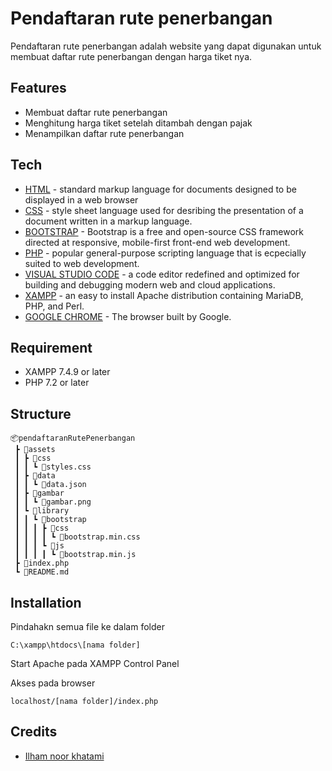 # Pendaftaran rute penerbangan

Pendaftaran rute penerbangan adalah website yang dapat digunakan untuk membuat daftar rute penerbangan dengan harga tiket nya. 

## Features
- Membuat daftar rute penerbangan
- Menghitung harga tiket setelah ditambah dengan pajak
- Menampilkan daftar rute penerbangan

## Tech
* [HTML](https://developer.mozilla.org/en-US/docs/Web/HTML) - standard markup language for documents designed to be displayed in a web browser
* [CSS](https://developer.mozilla.org/en-US/docs/Web/CSS) - style sheet language used for desribing the presentation of a document written in a markup language.
* [BOOTSTRAP](https://getbootstrap.com/) - Bootstrap is a free and open-source CSS framework directed at responsive, mobile-first front-end web development.
* [PHP](https://www.php.net/) - popular general-purpose scripting language that is ecpecially suited to web development.
* [VISUAL STUDIO CODE](https://code.visualstudio.com/) - a code editor redefined and optimized for building and debugging modern web and cloud applications.
* [XAMPP](https://www.apachefriends.org/download.html) - an easy to install Apache distribution containing MariaDB, PHP, and Perl.
* [GOOGLE CHROME](https://www.google.com/intl/id_id/chrome/) - The browser built by Google.

## Requirement

* XAMPP 7.4.9 or later
* PHP 7.2 or later

## Structure 

```
📦pendaftaranRutePenerbangan
 ┣ 📂assets
 ┃ ┣ 📂css
 ┃ ┃ ┗ 📜styles.css
 ┃ ┣ 📂data
 ┃ ┃ ┗ 📜data.json
 ┃ ┣ 📂gambar
 ┃ ┃ ┗ 📜gambar.png
 ┃ ┗ 📂library
 ┃ ┃ ┗ 📂bootstrap
 ┃ ┃ ┃ ┣ 📂css
 ┃ ┃ ┃ ┃ ┗ 📜bootstrap.min.css
 ┃ ┃ ┃ ┗ 📂js
 ┃ ┃ ┃ ┃ ┗ 📜bootstrap.min.js
 ┣ 📜index.php
 ┗ 📜README.md
```

## Installation

Pindahakn semua file ke dalam folder

    C:\xampp\htdocs\[nama folder]

Start Apache pada XAMPP Control Panel

Akses pada browser

    localhost/[nama folder]/index.php

## Credits
- [Ilham noor khatami](https://github.com/ilhamKhatami)
  